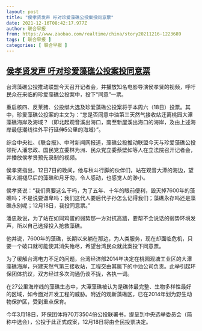 ```yaml
---
layout: post
title: "侯孝贤发声 吁对珍爱藻礁公投案投同意票"
date: 2021-12-16T08:42:17.977Z
author: 联合早报
from: https://www.zaobao.com/realtime/china/story20211216-1223689
tags: [ 联合早报 ]
categories: [ 联合早报 ]
---
```

<!--1639666140000-->
[侯孝贤发声 吁对珍爱藻礁公投案投同意票](https://www.zaobao.com/realtime/china/story20211216-1223689)
------

<div>
<p>台湾藻礁公投推动联盟今天召开记者会，并播放知名电影导演侯孝贤的视频，呼吁民众在来临的珍爱藻礁公投案中，投下“同意”一票。</p><p>重启核四、反莱猪、公投绑大选及珍爱藻礁公投案将于本周六（18日）投票。其中，珍爱藻礁公投案的主文为：“您是否同意中油第三天然气接收站迁离桃园大潭藻礁海岸及海域？（即北起观音溪出海口，南至新屋溪出海口的海岸，及由上述海岸最低潮线往外平行延伸5公里的海域）”。</p><p>综合中央社、《联合报》、中时新闻网报道，藻礁公投推动联盟今天与珍爱藻礁公投领衔人潘忠政、国民党立委林为洲、民众党立委蔡壁如等人在立法院召开记者会，并播放侯孝贤预先录制的视频。</p><section id="imu"><div id="dfp-ad-imu1">        </div></section><p>侯孝贤指出，12日7日的晚间，他与秋斗行脚的伙伴们，站在观音大潭的海边，望著大潮褪尽后的藻礁和月牙勾，令人感动，也感觉人的渺小。</p><p>侯孝贤说：“我们真要这么干吗，为了五年、十年的眼前便利，毁灭掉7600年的藻礁吗；不是说要谦卑吗；我们这代人要后代子孙怎么记得我们；藻礁永存吗还是藻礁永别呢；12月18日，我投同意票。”</p><p>潘忠政说，为了站在如同鸡蛋的弱势那一方对抗高牆，要帮不会说话的弱势环境发声，所以自己选择投入抢救藻礁。</p><div id="innity-in-post"></div><div id="dfp-ad-midarticlespecial">        </div><p>他并说，7600年的藻礁，长期以来躺在那边，为人类服务，现在却面临危机，只要一个破口就可能使其消失殆尽，希望台湾民众就此案投下同意票。</p><p>为了缓解台湾电力不足的问题，台湾经济部2014年决定在桃园观塘工业区的大潭藻礁海岸，兴建天然气第三接收站，工程交由其属下的中油公司负责。此举引起环保团体抗议，双方经过多次沟通仍谈不拢，各执一词。</p><p>在27公里海岸线的藻礁生态中，大潭藻礁被认为是礁体最完整、生物多样性最好的区域，如今面对开发工程的威胁。附近的观新藻礁区，已在2014年划为野生动物保护区，受到重点保育。</p><p>今年3月18日，环保团体将70万3504份公投联署书，提呈到中央选举委员会（简称中选会），公投于此正式成案，12月18日将由全民投票决定。</p>      <div class="cx_paywall_placeholder" id="sph_cdp_40"></div>
</div>
